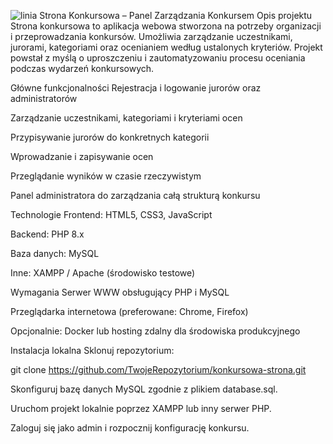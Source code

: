 ![linia](https://www.gify.net/data/media/562/linia-ruchomy-obrazek-0184.gif)
Strona Konkursowa – Panel Zarządzania Konkursem
Opis projektu
Strona konkursowa to aplikacja webowa stworzona na potrzeby organizacji i przeprowadzania konkursów. Umożliwia zarządzanie uczestnikami, jurorami, kategoriami oraz ocenianiem według ustalonych kryteriów. Projekt powstał z myślą o uproszczeniu i zautomatyzowaniu procesu oceniania podczas wydarzeń konkursowych.

Główne funkcjonalności
Rejestracja i logowanie jurorów oraz administratorów

Zarządzanie uczestnikami, kategoriami i kryteriami ocen

Przypisywanie jurorów do konkretnych kategorii

Wprowadzanie i zapisywanie ocen

Przeglądanie wyników w czasie rzeczywistym

Panel administratora do zarządzania całą strukturą konkursu

Technologie
Frontend: HTML5, CSS3, JavaScript

Backend: PHP 8.x

Baza danych: MySQL

Inne: XAMPP / Apache (środowisko testowe)

Wymagania
Serwer WWW obsługujący PHP i MySQL

Przeglądarka internetowa (preferowane: Chrome, Firefox)

Opcjonalnie: Docker lub hosting zdalny dla środowiska produkcyjnego

Instalacja lokalna
Sklonuj repozytorium:

git clone https://github.com/TwojeRepozytorium/konkursowa-strona.git

Skonfiguruj bazę danych MySQL zgodnie z plikiem database.sql.


Uruchom projekt lokalnie poprzez XAMPP lub inny serwer PHP.

Zaloguj się jako admin i rozpocznij konfigurację konkursu.
